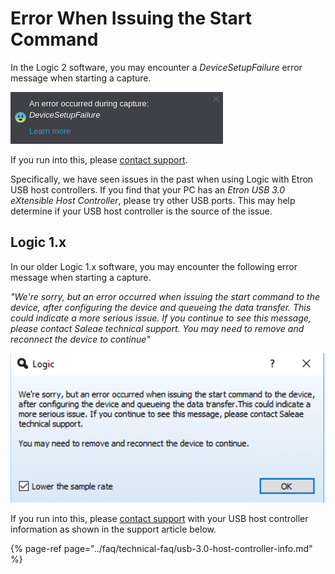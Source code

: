 # Error When Issuing the Start Command

In the Logic 2 software, you may encounter a _DeviceSetupFailure_ error message when starting a capture.

![DeviceSetupFailure error message](../.gitbook/assets/screen-shot-2020-09-28-at-6.16.23-pm.png)

If you run into this, please [contact support](https://contact.saleae.com/hc/en-us/requests/new).

Specifically, we have seen issues in the past when using Logic with Etron USB host controllers. If you find that your PC has an _Etron USB 3.0 eXtensible Host Controller_, please try other USB ports. This may help determine if your USB host controller is the source of the issue.

## Logic 1.x

In our older Logic 1.x software, you may encounter the following error message when starting a capture.

_"We're sorry, but an error occurred when issuing the start command to the device, after configuring the device and queueing the data transfer. This could indicate a more serious issue. If you continue to see this message, please contact Saleae technical support. You may need to remove and reconnect the device to continue"_

![Error when issuing the start command](../.gitbook/assets/screen-shot-2020-09-28-at-6.18.48-pm.png)

If you run into this, please [contact support](https://contact.saleae.com/hc/en-us/requests/new) with your USB host controller information as shown in the support article below.

{% page-ref page="../faq/technical-faq/usb-3.0-host-controller-info.md" %}

